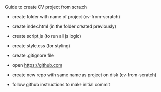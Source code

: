 Guide to create CV project from scratch

- create folder with name of project (cv-from-scratch)

- create index.html (in the folder created previously)
- create script.js (to run all js logic)
- create style.css (for styling)
- create .gitignore file

- open https://github.com
- create new repo with same name as project on disk (cv-from-scratch)
- follow github instructions to make initial commit
